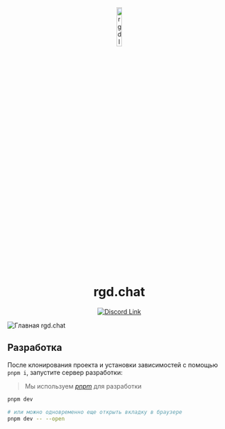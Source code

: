 <div align='center'>
<img src='https://assets.rgd.chat/rgd.svg' width='15%' alt='rgd logo'>

# rgd.chat

[![Discord Link](https://dcbadge.vercel.app/api/server/5kZhhWD)](https://discord.gg/5kZhhWD)


</div>

![Главная rgd.chat](https://user-images.githubusercontent.com/26527529/131203635-b1aff017-673b-4c33-a783-aa3dc9d82859.jpg)

## Разработка

После клонирования проекта и установки зависимостей с помощью `pnpm i`, запустите сервер разработки:

> Мы используем _[pnpm](https://github.com/pnpm/pnpm)_ для разработки

```bash
pnpm dev

# или можно одновременно еще открыть вкладку в браузере
pnpm dev -- --open
```